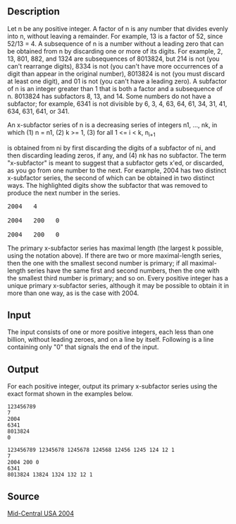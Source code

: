 <h2>Description</h2><p>Let n be any positive integer. A factor of n is any number that divides evenly into n, without leaving a remainder. For example, 13 is a factor of 52, since 52/13 = 4. A subsequence of n is a number without a leading zero that can be obtained from n by discarding one or more of its digits. For example, 2, 13, 801, 882, and 1324 are subsequences of 8013824, but 214 is not (you can't rearrange digits), 8334 is not (you can't have more occurrences of a digit than appear in the original number), 8013824 is not (you must discard at least one digit), and 01 is not (you can't have a leading zero). A subfactor of n is an integer greater than 1 that is both a factor and a subsequence of n. 8013824 has subfactors 8, 13, and 14. Some numbers do not have a subfactor; for example, 6341 is not divisible by 6, 3, 4, 63, 64, 61, 34, 31, 41, 634, 631, 641, or 341. 
</p>
An x-subfactor series of n is a decreasing series of integers n1, ..., nk, in which (1) n = n1, (2) k &gt;= 1, (3) for all 1 &lt;= i &lt; k, n<sub>i+1</sub><p> is obtained from ni by first discarding the digits of a subfactor of ni, and then discarding leading zeros, if any, and (4) nk has no subfactor. The term "x-subfactor" is meant to suggest that a subfactor gets x'ed, or discarded, as you go from one number to the next. For example, 2004 has two distinct x-subfactor series, the second of which can be obtained in two distinct ways. The highlighted digits show the subfactor that was removed to produce the next number in the series. 
</p><pre>2004   4
<br>2004   200   0
<br>2004   200   0 </pre><p>
</p>The primary x-subfactor series has maximal length (the largest k possible, using the notation above). If there are two or more maximal-length series, then the one with the smallest second number is primary; if all maximal-length series have the same first and second numbers, then the one with the smallest third number is primary; and so on. Every positive integer has a unique primary x-subfactor series, although it may be possible to obtain it in more than one way, as is the case with 2004. 

<h2>Input</h2><p>The input consists of one or more positive integers, each less than one billion, without leading zeroes, and on a line by itself. Following is a line containing only "0" that signals the end of the input. 
</p><h2>Output</h2><p>For each positive integer, output its primary x-subfactor series using the exact format shown in the examples below.</p><pre><code class="language-input1">123456789
7
2004
6341
8013824
0
</code></pre><pre><code class="language-output1">123456789 12345678 1245678 124568 12456 1245 124 12 1
7
2004 200 0
6341
8013824 13824 1324 132 12 1
</code></pre><h2>Source</h2><a href="searchproblem?field=source&amp;key=Mid-Central+USA+2004">Mid-Central USA 2004</a>